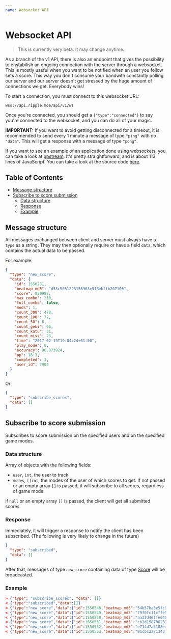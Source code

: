 ```yaml
---
name: Websocket API
---
```

# Websocket API

> This is currently very beta. It may change anytime.

As a branch of the v1 API, there is also an endpoint that gives the possibility
to enstabilish an ongoing connection with the server through a websocket. This
is mostly useful when you want to be notified when an user you follow sets a
score. This way you don't consume your bandwith constantly polling our server
and our server doesn't get stressed by the huge amount of connections we get.
Everybody wins!

To start a connection, you must connect to this websocket URL:

```
wss://api.ripple.moe/api/v1/ws
```

Once you're connected, you should get a `{"type":"connected"}` to say you're
connected to the websocket, and you can do all of your magic.

**IMPORTANT:** If you want to avoid getting disconnected for a timeout, it is
recommended to send every 1 minute a message of type `"ping"` with no `"data"`.
This will get a response with a message of type `"pong"`.

If you want to see an example of an application done using websockets, you can
take a look at [ppstream](https://thehowl.github.io/ppstream/). It's pretty
straightforward, and is about 113 lines of JavaScript. You can take a look at
the source code [here](https://github.com/thehowl/ppstream/blob/gh-pages/index.html#L55-L171).

## Table of Contents

<!-- toc -->

* [Message structure](#message-structure)
* [Subscribe to score submission](#subscribe-to-score-submission)
  * [Data structure](#data-structure)
  * [Response](#response)
  * [Example](#example)

<!-- tocstop -->

## Message structure

All messages exchanged between client and server must always have a `type` as a
string. They may then optionally require or have a field `data`, which contains
the actual data to be passed.

For example:

```json
{
  "type": "new_score",
  "data": {
    "id": 1550231,
    "beatmap_md5": "d53c5651228156963e518ebffb207106",
    "score": 839982,
    "max_combo": 210,
    "full_combo": false,
    "mods": 1,
    "count_300": 478,
    "count_100": 72,
    "count_50": 6,
    "count_geki": 66,
    "count_katu": 31,
    "count_miss": 23,
    "time": "2017-02-19T19:04:24+01:00",
    "play_mode": 0,
    "accuracy": 86.873924,
    "pp": 18.3,
    "completed": 3,
    "user_id": 7904
  }
}
```

Or:

```json
{
  "type": "subscribe_scores",
  "data": []
}
```

## Subscribe to score submission

Subscribes to score submission on the specified users and on the specified game modes.

### Data structure

Array of objects with the following fields:

- `user`, `int`, the user to track
- `modes`, `[]int`, the modes of the user of which scores to get. If not passed or an empty array `[]` is passed, it will subscribe to all scores, regardless of game mode.

if `null` or an empty array `[]` is passed, the client will get all submitted
scores.

### Response

Immediately, it will trigger a response to notify the client has been subscribed. (The following is very likely to change in the future)

```json
{
  "type": "subscribed",
  "data": []
}
```

After that, messages of type `new_score` containing data of type [Score](types#score)
will be broadcasted.

### Example

```json
> {"type": "subscribe_scores", "data": []}
< {"type":"subscribed","data":[]}
< {"type":"new_score","data":{"id":1550548,"beatmap_md5":"54b57ba3e5fc96c7e333979324a7928e","score":4280876,"max_combo":514,"full_combo":false,"mods":0,"count_300":334,"count_100":11,"count_50":0,"count_geki":50,"count_katu":11,"count_miss":0,"time":"2017-02-19T19:44:50+01:00","play_mode":0,"accuracy":97.8744,"pp":111,"completed":3,"user_id":25630}}
< {"type":"new_score","data":{"id":1550549,"beatmap_md5":"79f0fc11cffe5da06df2fb07062fec9f","score":2800850,"max_combo":368,"full_combo":false,"mods":0,"count_300":541,"count_100":38,"count_50":2,"count_geki":83,"count_katu":21,"count_miss":8,"time":"2017-02-19T19:44:57+01:00","play_mode":0,"accuracy":94.057724,"pp":0,"completed":2,"user_id":11267}}
< {"type":"new_score","data":{"id":1550550,"beatmap_md5":"aa33d46ffe640dfe2ee7106f52633f1e","score":118914,"max_combo":43,"full_combo":false,"mods":8,"count_300":101,"count_100":14,"count_50":4,"count_geki":31,"count_katu":10,"count_miss":5,"time":"2017-02-19T19:45:01+01:00","play_mode":0,"accuracy":85.752686,"pp":29.9,"completed":3,"user_id":1990}}
< {"type":"new_score","data":{"id":1550551,"beatmap_md5":"cb2d158708233552c4af0c5bbbb56248","score":534218,"max_combo":136,"full_combo":false,"mods":8,"count_300":613,"count_100":105,"count_50":16,"count_geki":515,"count_katu":389,"count_miss":71,"time":"2017-02-19T19:45:02+01:00","play_mode":3,"accuracy":83.382095,"pp":32.33863,"completed":3,"user_id":25550}}
< {"type":"new_score","data":{"id":1550552,"beatmap_md5":"e714d7a3188e4a44ed018886cbdc35ad","score":2911530,"max_combo":283,"full_combo":false,"mods":0,"count_300":347,"count_100":36,"count_50":3,"count_geki":63,"count_katu":14,"count_miss":6,"time":"2017-02-19T19:45:09+01:00","play_mode":0,"accuracy":91.70918,"pp":0,"completed":2,"user_id":13045}}
< {"type":"new_score","data":{"id":1550553,"beatmap_md5":"91cbc22713457f02e1b3a5fdcd9764a9","score":980738,"max_combo":588,"full_combo":true,"mods":0,"count_300":52,"count_100":0,"count_50":0,"count_geki":179,"count_katu":6,"count_miss":0,"time":"2017-02-19T19:45:09+01:00","play_mode":3,"accuracy":99.15612,"pp":20.51701,"completed":3,"user_id":4238}}
```
